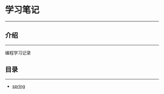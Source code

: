 # 学习笔记
<hr>

## 介绍
<hr>
编程学习记录

## 目录
<hr>

- [spring](https://gitee.com/LovelyHzz/study-notes/blob/master/spring.md)

